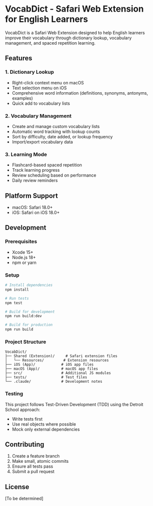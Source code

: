 # VocabDict - Safari Web Extension for English Learners

VocabDict is a Safari Web Extension designed to help English learners improve their vocabulary through dictionary lookup, vocabulary management, and spaced repetition learning.

## Features

### 1. Dictionary Lookup
- Right-click context menu on macOS
- Text selection menu on iOS
- Comprehensive word information (definitions, synonyms, antonyms, examples)
- Quick add to vocabulary lists

### 2. Vocabulary Management
- Create and manage custom vocabulary lists
- Automatic word tracking with lookup counts
- Sort by difficulty, date added, or lookup frequency
- Import/export vocabulary data

### 3. Learning Mode
- Flashcard-based spaced repetition
- Track learning progress
- Review scheduling based on performance
- Daily review reminders

## Platform Support
- macOS: Safari 18.0+
- iOS: Safari on iOS 18.0+

## Development

### Prerequisites
- Xcode 15+
- Node.js 18+
- npm or yarn

### Setup
```bash
# Install dependencies
npm install

# Run tests
npm test

# Build for development
npm run build:dev

# Build for production
npm run build
```

### Project Structure
```
VocabDict/
├── Shared (Extension)/     # Safari extension files
│   └── Resources/         # Extension resources
├── iOS (App)/            # iOS app files
├── macOS (App)/          # macOS app files
├── src/                  # Additional JS modules
├── tests/                # Test files
└── .claude/              # Development notes
```

### Testing
This project follows Test-Driven Development (TDD) using the Detroit School approach:
- Write tests first
- Use real objects where possible
- Mock only external dependencies

## Contributing
1. Create a feature branch
2. Make small, atomic commits
3. Ensure all tests pass
4. Submit a pull request

## License
[To be determined]
